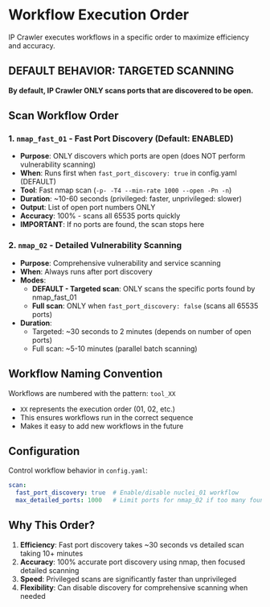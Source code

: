 # Workflow Execution Order

IP Crawler executes workflows in a specific order to maximize efficiency and accuracy.

## DEFAULT BEHAVIOR: TARGETED SCANNING

**By default, IP Crawler ONLY scans ports that are discovered to be open.**

## Scan Workflow Order

### 1. `nmap_fast_01` - Fast Port Discovery (Default: ENABLED)
- **Purpose**: ONLY discovers which ports are open (does NOT perform vulnerability scanning)
- **When**: Runs first when `fast_port_discovery: true` in config.yaml (DEFAULT)
- **Tool**: Fast nmap scan (`-p- -T4 --min-rate 1000 --open -Pn -n`)
- **Duration**: ~10-60 seconds (privileged: faster, unprivileged: slower)
- **Output**: List of open port numbers ONLY
- **Accuracy**: 100% - scans all 65535 ports quickly
- **IMPORTANT**: If no ports are found, the scan stops here

### 2. `nmap_02` - Detailed Vulnerability Scanning
- **Purpose**: Comprehensive vulnerability and service scanning
- **When**: Always runs after port discovery
- **Modes**:
  - **DEFAULT - Targeted scan**: ONLY scans the specific ports found by nmap_fast_01
  - **Full scan**: ONLY when `fast_port_discovery: false` (scans all 65535 ports)
- **Duration**: 
  - Targeted: ~30 seconds to 2 minutes (depends on number of open ports)
  - Full scan: ~5-10 minutes (parallel batch scanning)

## Workflow Naming Convention

Workflows are numbered with the pattern: `tool_XX`
- `XX` represents the execution order (01, 02, etc.)
- This ensures workflows run in the correct sequence
- Makes it easy to add new workflows in the future

## Configuration

Control workflow behavior in `config.yaml`:

```yaml
scan:
  fast_port_discovery: true  # Enable/disable nuclei_01 workflow
  max_detailed_ports: 1000   # Limit ports for nmap_02 if too many found
```

## Why This Order?

1. **Efficiency**: Fast port discovery takes ~30 seconds vs detailed scan taking 10+ minutes
2. **Accuracy**: 100% accurate port discovery using nmap, then focused detailed scanning
3. **Speed**: Privileged scans are significantly faster than unprivileged
4. **Flexibility**: Can disable discovery for comprehensive scanning when needed